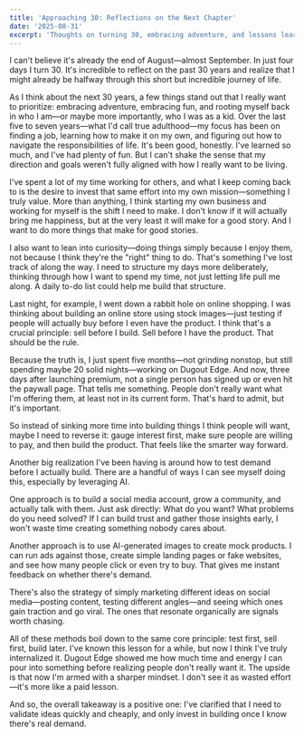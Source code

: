 ```yaml
---
title: 'Approaching 30: Reflections on the Next Chapter'
date: '2025-08-31'
excerpt: 'Thoughts on turning 30, embracing adventure, and lessons learned from building products.'
---
```


I can't believe it's already the end of August—almost September. In just four days I turn 30. It's incredible to reflect on the past 30 years and realize that I might already be halfway through this short but incredible journey of life.

As I think about the next 30 years, a few things stand out that I really want to prioritize: embracing adventure, embracing fun, and rooting myself back in who I am—or maybe more importantly, who I was as a kid. Over the last five to seven years—what I'd call true adulthood—my focus has been on finding a job, learning how to make it on my own, and figuring out how to navigate the responsibilities of life. It's been good, honestly. I've learned so much, and I've had plenty of fun. But I can't shake the sense that my direction and goals weren't fully aligned with how I really want to be living.

I've spent a lot of my time working for others, and what I keep coming back to is the desire to invest that same effort into my own mission—something I truly value. More than anything, I think starting my own business and working for myself is the shift I need to make. I don't know if it will actually bring me happiness, but at the very least it will make for a good story. And I want to do more things that make for good stories.

I also want to lean into curiosity—doing things simply because I enjoy them, not because I think they're the "right" thing to do. That's something I've lost track of along the way. I need to structure my days more deliberately, thinking through how I want to spend my time, not just letting life pull me along. A daily to-do list could help me build that structure.

Last night, for example, I went down a rabbit hole on online shopping. I was thinking about building an online store using stock images—just testing if people will actually buy before I even have the product. I think that's a crucial principle: sell before I build. Sell before I have the product. That should be the rule.

Because the truth is, I just spent five months—not grinding nonstop, but still spending maybe 20 solid nights—working on Dugout Edge. And now, three days after launching premium, not a single person has signed up or even hit the paywall page. That tells me something. People don't really want what I'm offering them, at least not in its current form. That's hard to admit, but it's important.

So instead of sinking more time into building things I think people will want, maybe I need to reverse it: gauge interest first, make sure people are willing to pay, and then build the product. That feels like the smarter way forward.

Another big realization I've been having is around how to test demand before I actually build. There are a handful of ways I can see myself doing this, especially by leveraging AI.

One approach is to build a social media account, grow a community, and actually talk with them. Just ask directly: What do you want? What problems do you need solved? If I can build trust and gather those insights early, I won't waste time creating something nobody cares about.

Another approach is to use AI-generated images to create mock products. I can run ads against those, create simple landing pages or fake websites, and see how many people click or even try to buy. That gives me instant feedback on whether there's demand.

There's also the strategy of simply marketing different ideas on social media—posting content, testing different angles—and seeing which ones gain traction and go viral. The ones that resonate organically are signals worth chasing.

All of these methods boil down to the same core principle: test first, sell first, build later. I've known this lesson for a while, but now I think I've truly internalized it. Dugout Edge showed me how much time and energy I can pour into something before realizing people don't really want it. The upside is that now I'm armed with a sharper mindset. I don't see it as wasted effort—it's more like a paid lesson.

And so, the overall takeaway is a positive one: I've clarified that I need to validate ideas quickly and cheaply, and only invest in building once I know there's real demand.








